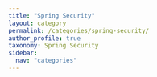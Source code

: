 ```yaml
---
title: "Spring Security"
layout: category
permalink: /categories/spring-security/
author_profile: true
taxonomy: Spring Security
sidebar:
  nav: "categories"
---
```

